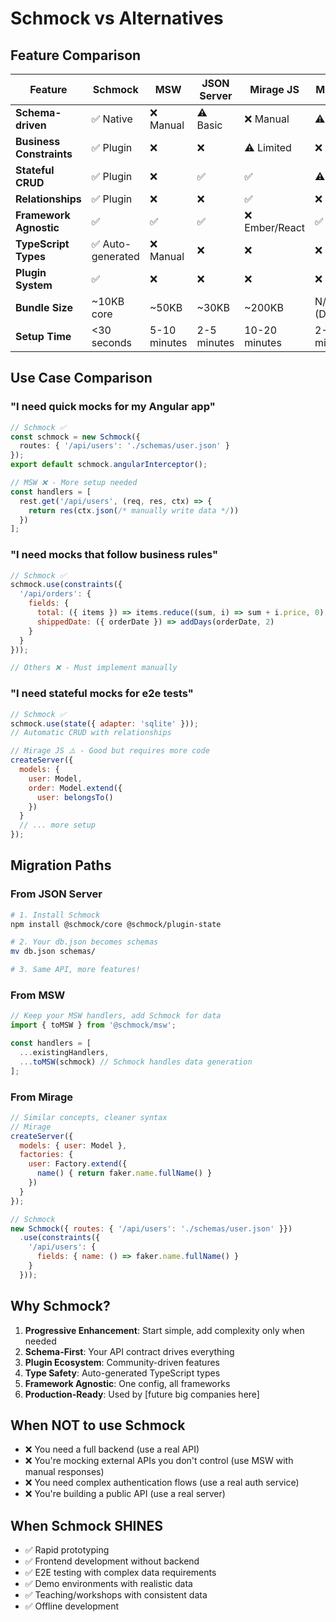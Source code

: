 # Schmock vs Alternatives

## Feature Comparison

| Feature | Schmock | MSW | JSON Server | Mirage JS | Mockoon |
|---------|---------|-----|-------------|-----------|----------|
| **Schema-driven** | ✅ Native | ❌ Manual | ⚠️ Basic | ❌ Manual | ⚠️ Basic |
| **Business Constraints** | ✅ Plugin | ❌ | ❌ | ⚠️ Limited | ❌ |
| **Stateful CRUD** | ✅ Plugin | ❌ | ✅ | ✅ | ⚠️ Basic |
| **Relationships** | ✅ Plugin | ❌ | ❌ | ✅ | ❌ |
| **Framework Agnostic** | ✅ | ✅ | ✅ | ❌ Ember/React | ✅ |
| **TypeScript Types** | ✅ Auto-generated | ❌ Manual | ❌ | ❌ | ❌ |
| **Plugin System** | ✅ | ❌ | ❌ | ❌ | ❌ |
| **Bundle Size** | ~10KB core | ~50KB | ~30KB | ~200KB | N/A (Desktop) |
| **Setup Time** | <30 seconds | 5-10 minutes | 2-5 minutes | 10-20 minutes | 2-5 minutes |

## Use Case Comparison

### "I need quick mocks for my Angular app"
```typescript
// Schmock ✅
const schmock = new Schmock({
  routes: { '/api/users': './schemas/user.json' }
});
export default schmock.angularInterceptor();

// MSW ❌ - More setup needed
const handlers = [
  rest.get('/api/users', (req, res, ctx) => {
    return res(ctx.json(/* manually write data */))
  })
];
```

### "I need mocks that follow business rules"
```javascript
// Schmock ✅
schmock.use(constraints({
  '/api/orders': {
    fields: {
      total: ({ items }) => items.reduce((sum, i) => sum + i.price, 0),
      shippedDate: ({ orderDate }) => addDays(orderDate, 2)
    }
  }
}));

// Others ❌ - Must implement manually
```

### "I need stateful mocks for e2e tests"
```javascript
// Schmock ✅
schmock.use(state({ adapter: 'sqlite' }));
// Automatic CRUD with relationships

// Mirage JS ⚠️ - Good but requires more code
createServer({
  models: {
    user: Model,
    order: Model.extend({
      user: belongsTo()
    })
  }
  // ... more setup
});
```

## Migration Paths

### From JSON Server
```bash
# 1. Install Schmock
npm install @schmock/core @schmock/plugin-state

# 2. Your db.json becomes schemas
mv db.json schemas/

# 3. Same API, more features!
```

### From MSW
```javascript
// Keep your MSW handlers, add Schmock for data
import { toMSW } from '@schmock/msw';

const handlers = [
  ...existingHandlers,
  ...toMSW(schmock) // Schmock handles data generation
];
```

### From Mirage
```javascript
// Similar concepts, cleaner syntax
// Mirage
createServer({
  models: { user: Model },
  factories: {
    user: Factory.extend({
      name() { return faker.name.fullName() }
    })
  }
});

// Schmock
new Schmock({ routes: { '/api/users': './schemas/user.json' }})
  .use(constraints({
    '/api/users': {
      fields: { name: () => faker.name.fullName() }
    }
  }));
```

## Why Schmock?

1. **Progressive Enhancement**: Start simple, add complexity only when needed
2. **Schema-First**: Your API contract drives everything
3. **Plugin Ecosystem**: Community-driven features
4. **Type Safety**: Auto-generated TypeScript types
5. **Framework Agnostic**: One config, all frameworks
6. **Production-Ready**: Used by [future big companies here]

## When NOT to use Schmock

- ❌ You need a full backend (use a real API)
- ❌ You're mocking external APIs you don't control (use MSW with manual responses)
- ❌ You need complex authentication flows (use a real auth service)
- ❌ You're building a public API (use a real server)

## When Schmock SHINES

- ✅ Rapid prototyping
- ✅ Frontend development without backend
- ✅ E2E testing with complex data requirements
- ✅ Demo environments with realistic data
- ✅ Teaching/workshops with consistent data
- ✅ Offline development